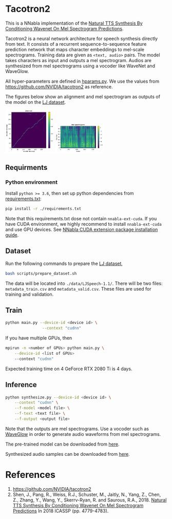 # Tacotron2

This is a NNabla implementation of the [Natural TTS Synthesis By Conditioning Wavenet On Mel Spectrogram Predictions](https://arxiv.org/abs/1712.05884).

Tacotron2 is a neural network architecture for speech synthesis directly from text. It consists of a
recurrent sequence-to-sequence feature prediction network that maps character embeddings to mel-scale spectrograms. Training data are given as `<text, audio>` pairs. The model takes characters as input and outputs a mel spectrogram. Audios are synthesized from mel spectrograms using a vocoder like WaveNet and WaveGlow.

All hyper-parameters are defined in [hparams.py](./hparams.py). We use the values from https://github.com/NVIDIA/tacotron2 as reference.

The figures below show an alignment and mel spectrogram as outputs of the model on the [LJ dataset](https://keithito.com/LJ-Speech-Dataset/).

<img src="./images/o_att.png" width=30% height=30% > <img src="./images/o_mel.png" width=30% height=30% >


## Requirments
### Python environment
Install `python >= 3.6`, then set up python dependencies from [requirements.txt](./requirements.txt):
```bash
pip install -r ./requirements.txt
```
Note that this requirements.txt dose not contain `nnabla-ext-cuda`.
If you have CUDA environment, we highly recommend to install `nnabla-ext-cuda` and use GPU devices.
See [NNabla CUDA extension package installation guide](https://nnabla.readthedocs.io/en/latest/python/pip_installation_cuda.html).

## Dataset
Run the following commands to prepare the [LJ dataset](https://keithito.com/LJ-Speech-Dataset/),
```bash
bash scripts/prepare_dataset.sh
```
The data will be located into `./data/LJSpeech-1.1/`. There will be two files: `metadata_train.csv` and `metadata_valid.csv`. These files are used for training and validation.

## Train
```bash
python main.py --device-id <device id> \
                --context "cudnn"
```
If you have multiple GPUs, then 
```bash
mpirun -n <number of GPUs> python main.py \
    --device-id <list of GPUs>
    --context "cudnn"
```
Expected training time on 4 GeForce RTX 2080 Ti is 4 days.

## Inference
```bash
python synthesize.py --device-id <device id> \
    --context "cudnn" \
    --f-model <model file> \
    --f-text <text file> \
    --f-output <output file>
```
Note that the outputs are mel spectrograms. Use a vocoder such as [WaveGlow](https://github.com/sony/nnabla-examples/tree/master/speech-synthesis/WaveGlow) in order to generate audio waveforms from mel spectrograms.

The pre-trained model can be downloaded from [here](https://nnabla.org/pretrained-models/nnabla-examples/speech-synthesis/TTS/tacotron2/model.h5).

Synthesized audio samples can be downloaded from [here](https://nnabla.org/pretrained-models/nnabla-examples/speech-synthesis/TTS/tacotron2/samples.7z).

# References

1. https://github.com/NVIDIA/tacotron2
2. Shen, J., Pang, R., Weiss, R.J., Schuster, M., Jaitly, N., Yang, Z., Chen, Z., Zhang, Y., Wang, Y., Skerrv-Ryan, R. and Saurous, R.A., 2018. [Natural TTS Synthesis By Conditioning Wavenet On Mel Spectrogram Predictions](https://arxiv.org/abs/1712.05884) In 2018 ICASSP (pp. 4779-4783).